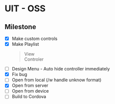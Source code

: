 # UIT - OSS

## Milestone
* [x] Make custom controls
* [x] Make Playlist  
   > View  
   > Controler
* [ ] Design Menu - Auto hide controller immediately
* [x] Fix bug
* [ ] Open from local (/w handle unknow format)
* [x] Open from server
* [ ] Open from device
* [ ] Build to Cordova
